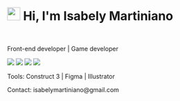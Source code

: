 <h1 align="left"><img src="https://raw.githubusercontent.com/kaueMarques/kaueMarques/master/hi.gif" height="30px">  Hi, I'm Isabely Martiniano</h1>
<br>

<p align="left"> 
Front-end developer | Game developer
</p>

<p align="left">
  <img src="https://img.shields.io/badge/HTML5-E34F26?style=for-the-badge&logo=html5&logoColor=white" /> 
  <img src="https://img.shields.io/badge/CSS-239120?&style=for-the-badge&logo=css3&logoColor=white" /> 
  <img src="https://img.shields.io/badge/JavaScript-F7DF1E?style=for-the-badge&logo=javascript&logoColor=black" /> 
  <img src="https://img.shields.io/badge/React-20232A?style=for-the-badge&logo=react&logoColor=61DAFB" /> 
  
</p>

<p align="left">
  Tools: Construct 3 | Figma | Illustrator
</p>

<p align="left">
  Contact: isabelymartiniano@gmail.com
</p>


